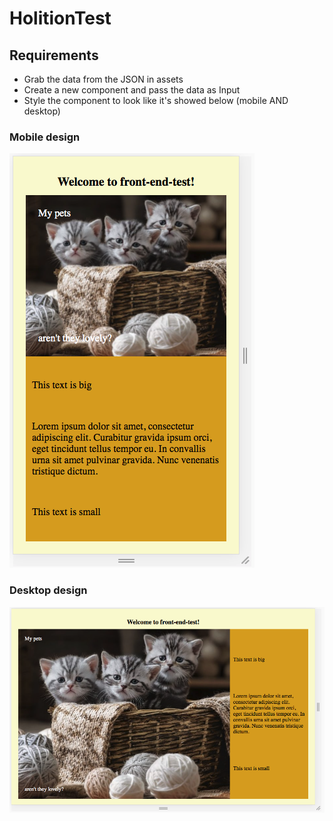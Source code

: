 # HolitionTest

## Requirements
- Grab the data from the JSON in assets
- Create a new component and pass the data as Input
- Style the component to look like it's showed below (mobile AND desktop)

### Mobile design
![Mobile](/apps/front-end-test/src/assets/images/readme/mobile.png?raw=true)

### Desktop design
![Desktop](/apps/front-end-test/src/assets/images/readme/desktop.png?raw=true)
